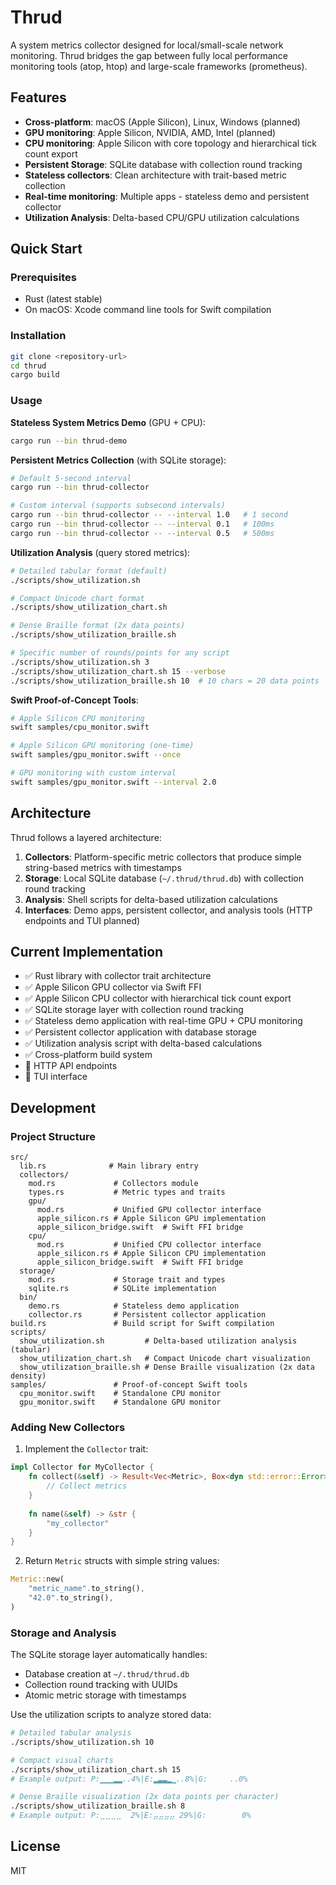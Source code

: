 # Thrud

A system metrics collector designed for local/small-scale network monitoring. Thrud bridges the gap between fully local performance monitoring tools (atop, htop) and large-scale frameworks (prometheus).

## Features

- **Cross-platform**: macOS (Apple Silicon), Linux, Windows (planned)
- **GPU monitoring**: Apple Silicon, NVIDIA, AMD, Intel (planned)
- **CPU monitoring**: Apple Silicon with core topology and hierarchical tick count export
- **Persistent Storage**: SQLite database with collection round tracking
- **Stateless collectors**: Clean architecture with trait-based metric collection
- **Real-time monitoring**: Multiple apps - stateless demo and persistent collector
- **Utilization Analysis**: Delta-based CPU/GPU utilization calculations

## Quick Start

### Prerequisites

- Rust (latest stable)
- On macOS: Xcode command line tools for Swift compilation

### Installation

```bash
git clone <repository-url>
cd thrud
cargo build
```

### Usage

**Stateless System Metrics Demo** (GPU + CPU):
```bash
cargo run --bin thrud-demo
```

**Persistent Metrics Collection** (with SQLite storage):
```bash
# Default 5-second interval
cargo run --bin thrud-collector

# Custom interval (supports subsecond intervals)
cargo run --bin thrud-collector -- --interval 1.0   # 1 second
cargo run --bin thrud-collector -- --interval 0.1   # 100ms
cargo run --bin thrud-collector -- --interval 0.5   # 500ms
```

**Utilization Analysis** (query stored metrics):
```bash
# Detailed tabular format (default)
./scripts/show_utilization.sh

# Compact Unicode chart format
./scripts/show_utilization_chart.sh

# Dense Braille format (2x data points)
./scripts/show_utilization_braille.sh

# Specific number of rounds/points for any script
./scripts/show_utilization.sh 3
./scripts/show_utilization_chart.sh 15 --verbose
./scripts/show_utilization_braille.sh 10  # 10 chars = 20 data points
```

**Swift Proof-of-Concept Tools**:
```bash
# Apple Silicon CPU monitoring
swift samples/cpu_monitor.swift

# Apple Silicon GPU monitoring (one-time)
swift samples/gpu_monitor.swift --once

# GPU monitoring with custom interval
swift samples/gpu_monitor.swift --interval 2.0
```

## Architecture

Thrud follows a layered architecture:

1. **Collectors**: Platform-specific metric collectors that produce simple string-based metrics with timestamps
2. **Storage**: Local SQLite database (`~/.thrud/thrud.db`) with collection round tracking
3. **Analysis**: Shell scripts for delta-based utilization calculations
4. **Interfaces**: Demo apps, persistent collector, and analysis tools (HTTP endpoints and TUI planned)

## Current Implementation

- ✅ Rust library with collector trait architecture
- ✅ Apple Silicon GPU collector via Swift FFI
- ✅ Apple Silicon CPU collector with hierarchical tick count export
- ✅ SQLite storage layer with collection round tracking
- ✅ Stateless demo application with real-time GPU + CPU monitoring
- ✅ Persistent collector application with database storage
- ✅ Utilization analysis script with delta-based calculations
- ✅ Cross-platform build system
- 🚧 HTTP API endpoints
- 🚧 TUI interface

## Development

### Project Structure

```
src/
  lib.rs              # Main library entry
  collectors/
    mod.rs             # Collectors module
    types.rs           # Metric types and traits
    gpu/
      mod.rs           # Unified GPU collector interface
      apple_silicon.rs # Apple Silicon GPU implementation
      apple_silicon_bridge.swift  # Swift FFI bridge
    cpu/
      mod.rs           # Unified CPU collector interface
      apple_silicon.rs # Apple Silicon CPU implementation
      apple_silicon_bridge.swift  # Swift FFI bridge
  storage/
    mod.rs             # Storage trait and types
    sqlite.rs          # SQLite implementation
  bin/
    demo.rs            # Stateless demo application
    collector.rs       # Persistent collector application
build.rs               # Build script for Swift compilation
scripts/
  show_utilization.sh         # Delta-based utilization analysis (tabular)
  show_utilization_chart.sh   # Compact Unicode chart visualization
  show_utilization_braille.sh # Dense Braille visualization (2x data density)
samples/               # Proof-of-concept Swift tools
  cpu_monitor.swift    # Standalone CPU monitor
  gpu_monitor.swift    # Standalone GPU monitor
```

### Adding New Collectors

1. Implement the `Collector` trait:
```rust
impl Collector for MyCollector {
    fn collect(&self) -> Result<Vec<Metric>, Box<dyn std::error::Error>> {
        // Collect metrics
    }
    
    fn name(&self) -> &str {
        "my_collector"
    }
}
```

2. Return `Metric` structs with simple string values:
```rust
Metric::new(
    "metric_name".to_string(),
    "42.0".to_string(),
)
```

### Storage and Analysis

The SQLite storage layer automatically handles:
- Database creation at `~/.thrud/thrud.db`
- Collection round tracking with UUIDs
- Atomic metric storage with timestamps

Use the utilization scripts to analyze stored data:
```bash
# Detailed tabular analysis
./scripts/show_utilization.sh 10

# Compact visual charts  
./scripts/show_utilization_chart.sh 15
# Example output: P:▁▁▁▂▂..4%|E:▂▃▃▂▁..8%|G:     ..0%

# Dense Braille visualization (2x data points per character)
./scripts/show_utilization_braille.sh 8
# Example output: P:⣀⣀⣀⣀  2%|E:⣤⣤⣤⣤ 29%|G:        0%
```

## License

MIT